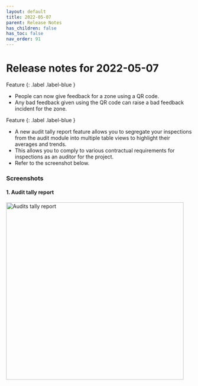 ```yaml
---
layout: default
title: 2022-05-07
parent: Release Notes
has_children: false
has_toc: false
nav_order: 91
---
```


# Release notes for 2022-05-07

Feature
{: .label .label-blue }
- People can now give feedback for a zone using a QR code.
- Any bad feedback given using the QR code can raise a bad feedback incident for the zone.  

Feature
{: .label .label-blue }
- A new audit tally report feature allows you to segregate your inspections from the audit module into 
multiple table views to highlight their averages and trends. 
- This allows you to comply to various contractual requirements for inspections as an auditor for the project.
- Refer to the screenshot below.

### Screenshots

#### 1. Audit tally report

<img alt="Audits tally report" src="https://www.smartclean.io/matrix/images/auditsTallyReportExample1.png" width="480"/>
